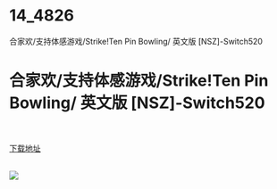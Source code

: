 # 14_4826
合家欢/支持体感游戏/Strike!Ten Pin Bowling/ 英文版 [NSZ]-Switch520
# 合家欢/支持体感游戏/Strike!Ten Pin Bowling/ 英文版 [NSZ]-Switch520
 <br/></br>
[下载地址](https://www.switch520.cc/article/4826 "下载地址")
<br/></br>

<p><img src="https://ae01.alicdn.com/kf/U6cd434ce129547078594fc01d7037994N.jpg"></p>
